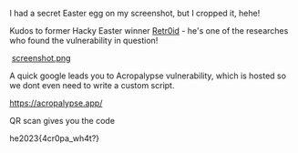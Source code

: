 I had a secret Easter egg on my screenshot, but I cropped it, hehe!

Kudos to former Hacky Easter winner [Retr0id](https://twitter.com/David3141593) - he's one of the researches who found the vulnerability in question!

 [screenshot.png](https://23.hackyeaster.com/app/rest/user/challenge/8/file)

A quick google leads you to Acropalypse vulnerability, which is hosted so we dont even need to write a custom script.

https://acropalypse.app/

QR scan gives you the code

he2023{4cr0pa_wh4t?}
